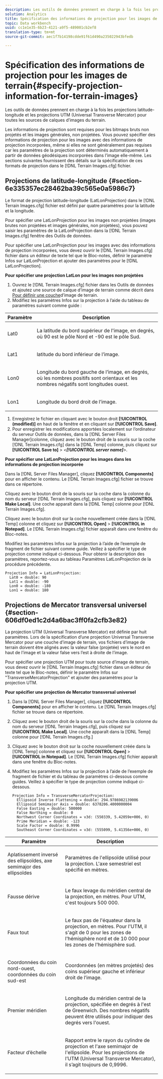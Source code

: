 ```yaml
---
description: Les outils de données prennent en charge à la fois les projections latitude-longitude et les projections UTM (Universal Transverse Mercator) pour toutes les sources de calques d’images du terrain.
solution: Analytics
title: Spécification des informations de projection pour les images de terrain
topic: Data workbench
uuid: cc1e1e35-6b23-4121-a9f5-489001cb2ef8
translation-type: tm+mt
source-git-commit: aec1f7b14198cdde91f61d490a235022943bfedb

---
```



# Spécification des informations de projection pour les images de terrain{#specify-projection-information-for-terrain-images}

Les outils de données prennent en charge à la fois les projections latitude-longitude et les projections UTM (Universal Transverse Mercator) pour toutes les sources de calques d’images du terrain.

Les informations de projection sont requises pour les bitmaps bruts non projetés et les images générales, non projetées. Vous pouvez spécifier des informations de projection pour les images avec des informations de projection incorporées, même si elles ne sont généralement pas requises car les paramètres de la projection sont déterminés automatiquement à partir de données géodésiques incorporées dans l’image elle-même. Les sections suivantes fournissent des détails sur la spécification de ces formats de projection dans le [!DNL Terrain Images.cfg] fichier.

## Projections de latitude-longitude {#section-6e335357ec28462ba39c565e0a5986c7}

Le format de projection latitude-longitude (LatLonProjection) dans le [!DNL Terrain Images.cfg] fichier est défini par quatre paramètres pour la latitude et la longitude.

Pour spécifier une LatLonProjection pour les images non projetées (images brutes non projetées et images générales, non projetées), vous pouvez saisir les paramètres de la LatLonProjection dans la [!DNL Terrain Images.cfg] fenêtre des Outils de données.

Pour spécifier une LatLonProjection pour les images avec des informations de projection incorporées, vous devez ouvrir le [!DNL Terrain Images.cfg] fichier dans un éditeur de texte tel que le Bloc-notes, définir le paramètre Infos sur LatLonProjection et ajouter des paramètres pour le [!DNL LatLonProjection].

**Pour spécifier une projection LatLon pour les images non projetées**

1. Ouvrez le [!DNL Terrain Images.cfg] fichier dans les Outils de données et ajoutez une source de calque d’image de terrain comme décrit dans [Pour définir une couche](../../../../home/c-get-started/c-im-layers/c-ter-img-layers/c-ter-img-layers.md#concept-f4b3a20969354ca38955e3fd5beb0f4f)d’image de terrain.
1. Modifiez les paramètres Infos sur la projection à l’aide du tableau de paramètres suivant comme guide :

<table id="table_32F6EADB2DA34592ABD6FFAC9E00BB27"> 
 <thead> 
  <tr> 
   <th colname="col1" class="entry"> Paramètre </th> 
   <th colname="col2" class="entry"> Description </th> 
  </tr>
 </thead>
 <tbody> 
  <tr> 
   <td colname="col1"> <p>Lat0 </p> </td> 
   <td colname="col2"> <p>La latitude du bord supérieur de l'image, en degrés, où 90 est le pôle Nord et -90 est le pôle Sud. </p> </td> 
  </tr> 
  <tr> 
   <td colname="col1"> <p>Lat1 </p> </td> 
   <td colname="col2"> <p>latitude du bord inférieur de l’image. </p> </td> 
  </tr> 
  <tr> 
   <td colname="col1"> <p>Lon0 </p> </td> 
   <td colname="col2"> <p>Longitude du bord gauche de l’image, en degrés, où les nombres positifs sont orientaux et les nombres négatifs sont longitudes ouest. </p> </td> 
  </tr> 
  <tr> 
   <td colname="col1"> <p>Lon1 </p> </td> 
   <td colname="col2"> <p>Longitude du bord droit de l’image. </p> </td> 
  </tr> 
 </tbody> 
</table>

1. Enregistrez le fichier en cliquant avec le bouton droit **[!UICONTROL (modified)]** en haut de la fenêtre et en cliquant sur **[!UICONTROL Save]**.
1. Pour enregistrer les modifications apportées localement sur l’ordinateur du serveur Outils de données, dans la [!DNL Server Files Manager]colonne, cliquez avec le bouton droit de la souris sur la coche [!DNL Terrain Images.cfg] dans la [!DNL Temp] colonne, puis cliquez sur **[!UICONTROL Save to]** > *&lt;**[!UICONTROL server name]**>*.

**Pour spécifier une LatLonProjection pour les images dans les informations de projection incorporée**

Dans la [!DNL Server Files Manager], cliquez **[!UICONTROL Components]** pour en afficher le contenu. Le [!DNL Terrain Images.cfg] fichier se trouve dans ce répertoire.

Cliquez avec le bouton droit de la souris sur la coche dans la colonne du nom du serveur [!DNL Terrain Images.cfg], puis cliquez sur **[!UICONTROL Make Local]**. Une coche apparaît dans la [!DNL Temp] colonne pour [!DNL Terrain Images.cfg].

Cliquez avec le bouton droit sur la coche nouvellement créée dans la [!DNL Temp] colonne et cliquez sur **[!UICONTROL Open]** > **[!UICONTROL in Notepad]**. Le [!DNL Terrain Images.cfg] fichier apparaît dans une fenêtre du Bloc-notes.

Modifiez les paramètres Infos sur la projection à l’aide de l’exemple de fragment de fichier suivant comme guide. Veillez à spécifier le type de projection comme indiqué ci-dessous. Pour obtenir la description des paramètres, reportez-vous au tableau Paramètres LatLonProjection de la procédure précédente.

```
Projection Info = LatLonProjection:
  Lat0 = double: 90
  Lat1 = double: -90
  Lon0 = double: -180
  Lon1 = double: 180
```

## Projections de Mercator transversal universel {#section-606df0ed1c2d4a6bac3ff0fa2cfb3e82}

La projection UTM (Universal Transverse Mercator) est définie par huit paramètres. Lors de la spécification d’une projection Universal Transverse Mercator pour une couche d’image de terrain, vos fichiers d’image de terrain doivent être alignés avec la valeur false (projetée) vers le nord en haut de l’image et la valeur false vers l’est à droite de l’image.

Pour spécifier une projection UTM pour toute source d’image de terrain, vous devez ouvrir le [!DNL Terrain Images.cfg] fichier dans un éditeur de texte tel que le Bloc-notes, définir le paramètre Infos sur &quot;TransverseMercatorProjection&quot; et ajouter des paramètres pour la projection UTM.

**Pour spécifier une projection de Mercator transversal universel**

1. Dans la [!DNL Server Files Manager], cliquez **[!UICONTROL Components]** pour en afficher le contenu. Le [!DNL Terrain Images.cfg] fichier se trouve dans ce répertoire.
1. Cliquez avec le bouton droit de la souris sur la coche dans la colonne du nom du serveur [!DNL Terrain Images.cfg], puis cliquez sur **[!UICONTROL Make Local]**. Une coche apparaît dans la [!DNL Temp] colonne pour [!DNL Terrain Images.cfg.]
1. Cliquez avec le bouton droit sur la coche nouvellement créée dans la [!DNL Temp] colonne et cliquez sur **[!UICONTROL Open]** > **[!UICONTROL in Notepad]**. Le [!DNL Terrain Images.cfg] fichier apparaît dans une fenêtre du Bloc-notes.
1. Modifiez les paramètres Infos sur la projection à l’aide de l’exemple de fragment de fichier et du tableau de paramètres ci-dessous comme guides. Veillez à spécifier le type de projection comme indiqué ci-dessous.

   ```
   Projection Info = TransverseMercatorProjection:
     Ellipsoid Inverse Flattening = double: 294.9786982139006
     Ellipsoid Semimajor Axis = double: 6378206.4000000004
     False Easting = double: 500000
     False Northing = double: 0
     Northwest Corner Coordinates = v3d: (550339, 5.42059e+006, 0)
     Prime Meridian = double: -123
     Scale Factor = double: 0.9996
     Southeast Corner Coordinates = v3d: (555099, 5.41356e+006, 0)
   ```

<table id="table_71AEEAE808B9436B9846987A54D5D1D2"> 
 <thead> 
  <tr> 
   <th colname="col1" class="entry"> Paramètre </th> 
   <th colname="col2" class="entry"> Description </th> 
  </tr>
 </thead>
 <tbody> 
  <tr> 
   <td colname="col1"> <p>Aplatissement inversé des ellipsoïdes, axe semimajor des ellipsoïdes </p> </td> 
   <td colname="col2"> <p>Paramètres de l'ellipsoïde utilisé pour la projection. L'axe semestriel est spécifié en mètres. </p> </td> 
  </tr> 
  <tr> 
   <td colname="col1"> <p>Fausse dérive </p> </td> 
   <td colname="col2"> <p>Le faux levage du méridien central de la projection, en mètres. Pour UTM, c'est toujours 500 000. </p> </td> 
  </tr> 
  <tr> 
   <td colname="col1"> <p>Faux tout </p> </td> 
   <td colname="col2"> <p>Le faux pas de l'équateur dans la projection, en mètres. Pour l'UTM, il s'agit de 0 pour les zones de l'hémisphère nord et de 10 000 pour les zones de l'hémisphère sud. </p> </td> 
  </tr> 
  <tr> 
   <td colname="col1"> <p>Coordonnées du coin nord-ouest, coordonnées du coin sud-est </p> </td> 
   <td colname="col2"> <p>Coordonnées (en mètres projetés) des coins supérieur gauche et inférieur droit de l’image. </p> </td> 
  </tr> 
  <tr> 
   <td colname="col1"> <p>Premier méridien </p> </td> 
   <td colname="col2"> <p>Longitude du méridien central de la projection, spécifiée en degrés à l'est de Greenwich. Des nombres négatifs peuvent être utilisés pour indiquer des degrés vers l'ouest. </p> </td> 
  </tr> 
  <tr> 
   <td colname="col1"> <p>Facteur d’échelle </p> </td> 
   <td colname="col2"> <p>Rapport entre le rayon du cylindre de projection et l'axe semimajor de l'ellipsoïde. Pour les projections de l’UTM (Universal Transverse Mercator), il s’agit toujours de 0,9996. </p> </td> 
  </tr> 
 </tbody> 
</table>

